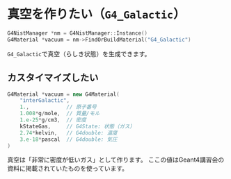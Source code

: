 # 真空を作りたい（``G4_Galactic``）

```cpp
G4NistManager *nm = G4NistManager::Instance()
G4Material *vacuum = nm->FindOrBuildMaterial("G4_Galactic")
```

``G4_Galactic``で真空（らしき状態）を生成できます。

## カスタイマイズしたい

```cpp
G4Material *vacuum = new G4Material(
    "interGalactic",
    1.,            // 原子番号
    1.008*g/mole,  // 質量/モル
    1.e-25*g/cm3,  // 密度
    kStateGas,     // G4State: 状態（ガス）
    2.74*kelvin,   // G4double: 温度
    3.e-18*pascal  // G4double: 気圧
)
```

真空は「非常に密度が低いガス」として作ります。
ここの値はGeant4講習会の資料に掲載されていたものを使っています。
